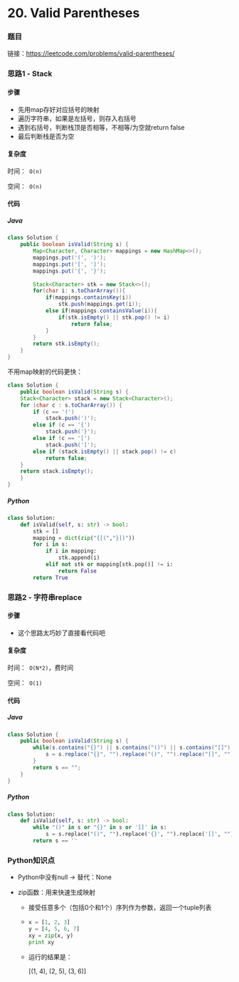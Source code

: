 

# 20. Valid Parentheses

### 题目

链接：https://leetcode.com/problems/valid-parentheses/



### 思路1 - Stack

#### 步骤

- 先用map存好对应括号的映射
- 遍历字符串，如果是左括号，则存入右括号
- 遇到右括号，判断栈顶是否相等，不相等/为空就return false
- 最后判断栈是否为空



#### 复杂度

时间：` O(n)`

空间：` O(n)`



#### 代码

##### Java

``` java
class Solution {
    public boolean isValid(String s) {
        Map<Character, Character> mappings = new HashMap<>();
        mappings.put('(', ')');
        mappings.put('[', ']');
        mappings.put('{', '}');
        
        Stack<Character> stk = new Stack<>();
        for(char i: s.toCharArray()){
            if(mappings.containsKey(i))
                stk.push(mappings.get(i));
            else if(mappings.containsValue(i)){
                if(stk.isEmpty() || stk.pop() != i)
                    return false;
            }
        }
        return stk.isEmpty();
    }
}
```



不用map映射的代码更快：

```java
class Solution {
    public boolean isValid(String s) {
	Stack<Character> stack = new Stack<Character>();
	for (char c : s.toCharArray()) {
		if (c == '(')
			stack.push(')');
		else if (c == '{')
			stack.push('}');
		else if (c == '[')
			stack.push(']');
		else if (stack.isEmpty() || stack.pop() != c)
			return false;
	}
	return stack.isEmpty();
    }
}
```



##### Python

```python
class Solution:
    def isValid(self, s: str) -> bool:
        stk = []
        mapping = dict(zip("{[(","}])"))
        for i in s:
            if i in mapping:
                stk.append(i)
            elif not stk or mapping[stk.pop()] != i:
                return False
        return True
```





### 思路2 - 字符串replace

#### 步骤

- 这个思路太巧妙了直接看代码吧



#### 复杂度

时间：` O(N*2)`，费时间

空间：` O(1)`



#### 代码

##### Java

```java
class Solution {
    public boolean isValid(String s) {
        while(s.contains("{}") || s.contains("()") || s.contains("[]")){
            s = s.replace("{}", "").replace("()", "").replace("[]", "");
        }
        return s == "";
    }
}
```



##### Python

```python
class Solution:
    def isValid(self, s: str) -> bool:
        while "()" in s or "{}" in s or '[]' in s:
            s = s.replace("()", "").replace('{}', "").replace('[]', "")
        return s == ''
```



### Python知识点

- Python中没有null  ->  替代：None

- zip函数：用来快速生成映射

  - 接受任意多个（包括0个和1个）序列作为参数，返回一个tuple列表

  - ```python
    x = [1, 2, 3]
    y = [4, 5, 6, 7]
    xy = zip(x, y)
    print xy
    ```

  - 运行的结果是：

    [(1, 4), (2, 5), (3, 6)]

  

  

  

  

  